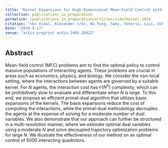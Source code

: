 ```yaml
---
title: "Kernel Expansions for High-Dimensional Mean-Field Control with Non-local Interactions"
collection: publications_in_preparation
permalink: /publications_in_preparation/articles/vidalkernel-2024
citation: "<b> Vidal, Alexander </b>, Wu Fung, Samy, Tenorio, Luis, Osher, Stanley, Nurbekyan, Levon"<i>&quot;Kernel Expansions for High-Dimensional Mean-Field Control with Non-local Interactions&quot;</i>,arXiv preprint arXiv:2405.10922, DOI: <a href='https://arxiv.org/abs/2405.10922'>https://arxiv.org/abs/2405.10922</a>, 2024.
Date: "2024-5-17" 
venue: "arXiv preprint arXiv:2405.10922"
---
```

## Abstract
Mean-field control (MFC) problems aim to find the optimal policy to control massive populations of interacting agents. 
These problems are crucial in areas such as economics, physics, and biology. 
We consider the non-local setting, where the interactions between agents are governed by a suitable kernel. For $N$ agents, the interaction cost has $\mathcal{O}(N^2)$ complexity, which can be prohibitively slow to evaluate and differentiate when $N$ is large.
To this end, we propose an efficient primal-dual algorithm that utilizes basis expansions of the kernels. The basis expansions reduce the cost of computing the interactions, while the primal-dual methodology decouples the agents at the expense of solving for a moderate number of dual variables. 
We also demonstrate that our approach can further be structured in a multi-resolution manner, where we estimate optimal dual variables using a moderate $N$ and solve decoupled trajectory optimization problems for large $N$. We illustrate the effectiveness of our method on an optimal control of 5000 interacting quadrotors.
